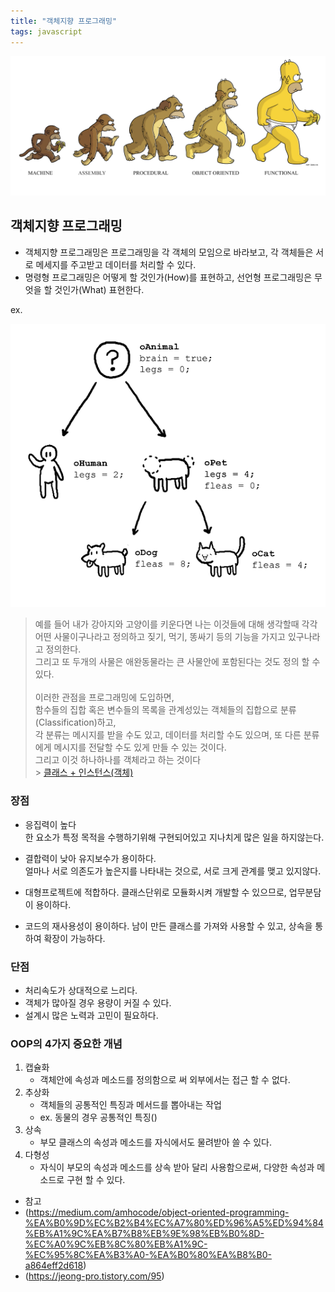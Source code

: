 ```yaml
---
title: "객체지향 프로그래밍"
tags: javascript
---
```


![OOP 개념](../assets/images/post/img-oop.png)

## 객체지향 프로그래밍

- 객체지향 프로그래밍은 프로그래밍을 각 객체의 모임으로 바라보고, 각 객체들은 서로 메세지를 주고받고 데이터를 처리할 수 있다.
- 명령형 프로그래밍은 어떻게 할 것인가(How)를 표현하고, 선언형 프로그래밍은 무엇을 할 것인가(What) 표현한다.

ex.

![객체지향 예시](../assets/images/post/img-oop-ex.png)

> 예를 들어 내가 강아지와 고양이를 키운다면 나는 이것들에 대해 생각할때 각각 어떤 사물이구나라고 정의하고 짖기, 먹기, 똥싸기 등의 기능을 가지고 있구나라고 정의한다. <br/>그리고 또 두개의 사물은 애완동물라는 큰 사물안에 포함된다는 것도 정의 할 수 있다.<br/><br/>
> 이러한 관점을 프로그래밍에 도입하면,<br/>
> 함수들의 집합 혹은 변수들의 목록을 관계성있는 객체들의 집합으로 분류(Classification)하고, <br/>각 분류는 메시지를 받을 수도 있고, 데이터를 처리할 수도 있으며, 또 다른 분류에게 메시지를 전달할 수도 있게 만들 수 있는 것이다. <br/>
> 그리고 이것 하나하나를 객체라고 하는 것이다<br/> > <a href="https://jiwonpark1.github.io/2021-06-13/class" target="_blank">클래스 + 인스턴스(객체)</a>

### 장점

- 응집력이 높다<br/>
  한 요소가 특정 목적을 수행하기위해 구현되어있고 지나치게 많은 일을 하지않는다.

- 결합력이 낮아 유지보수가 용이하다.<br/>
  얼마나 서로 의존도가 높은지를 나타내는 것으로, 서로 크게 관계를 맺고 있지않다.

- 대형프로젝트에 적합하다.
  클래스단위로 모듈화시켜 개발할 수 있으므로, 업무분담이 용이하다.

- 코드의 재사용성이 용이하다.
  남이 만든 클래스를 가져와 사용할 수 있고, 상속을 통하여 확장이 가능하다.

### 단점

- 처리속도가 상대적으로 느리다.
- 객체가 많아질 경우 용량이 커질 수 있다.
- 설계시 많은 노력과 고민이 필요하다.

### OOP의 4가지 중요한 개념

1. 캡슐화
   - 객체안에 속성과 메소드를 정의함으로 써 외부에서는 접근 할 수 없다.
2. 추상화<br/>
   - 객체들의 공통적인 특징과 메서드를 뽑아내는 작업
   - ex. 동물의 경우 공통적인 특징()
3. 상속
   - 부모 클래스의 속성과 메소드를 자식에서도 물려받아 쓸 수 있다.
4. 다형성
   - 자식이 부모의 속성과 메소드를 상속 받아 달리 사용함으로써, 다양한 속성과 메소드로 구현 할 수 있다.

- 참고
- (https://medium.com/amhocode/object-oriented-programming-%EA%B0%9D%EC%B2%B4%EC%A7%80%ED%96%A5%ED%94%84%EB%A1%9C%EA%B7%B8%EB%9E%98%EB%B0%8D-%EC%A0%9C%EB%8C%80%EB%A1%9C-%EC%95%8C%EA%B3%A0-%EA%B0%80%EA%B8%B0-a864eff2d618)
- (https://jeong-pro.tistory.com/95)
